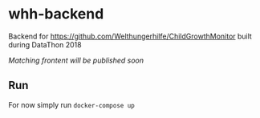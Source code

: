 # whh-backend
Backend for https://github.com/Welthungerhilfe/ChildGrowthMonitor built during DataThon 2018

*Matching frontent will be published soon*

## Run
For now simply run `docker-compose up`
